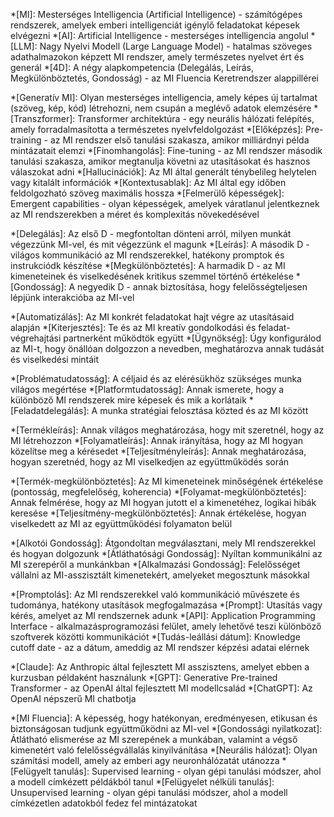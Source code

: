 <!-- Abbreviations for Hungarian AI Fluency Course -->
<!-- MI és kapcsolódó alapfogalmak -->
*[MI]: Mesterséges Intelligencia (Artificial Intelligence) - számítógépes rendszerek, amelyek emberi intelligenciát igénylő feladatokat képesek elvégezni
*[AI]: Artificial Intelligence - mesterséges intelligencia angolul
*[LLM]: Nagy Nyelvi Modell (Large Language Model) - hatalmas szöveges adathalmazokon képzett MI rendszer, amely természetes nyelvet ért és generál
*[4D]: A négy alapkompetencia (Delegálás, Leírás, Megkülönböztetés, Gondosság) - az MI Fluencia Keretrendszer alappillérei

<!-- Generatív MI technológiai fogalmak -->
*[Generatív MI]: Olyan mesterséges intelligencia, amely képes új tartalmat (szöveg, kép, kód) létrehozni, nem csupán a meglévő adatok elemzésére
*[Transzformer]: Transformer architektúra - egy neurális hálózati felépítés, amely forradalmasította a természetes nyelvfeldolgozást
*[Előképzés]: Pre-training - az MI rendszer első tanulási szakasza, amikor milliárdnyi példa mintázatait elemzi
*[Finomhangolás]: Fine-tuning - az MI rendszer második tanulási szakasza, amikor megtanulja követni az utasításokat és hasznos válaszokat adni
*[Hallucinációk]: Az MI által generált ténybelileg helytelen vagy kitalált információk
*[Kontextusablak]: Az MI által egy időben feldolgozható szöveg maximális hossza
*[Felmerülő képességek]: Emergent capabilities - olyan képességek, amelyek váratlanul jelentkeznek az MI rendszerekben a méret és komplexitás növekedésével

<!-- MI Fluencia alapkompetenciák -->
*[Delegálás]: Az első D - megfontoltan dönteni arról, milyen munkát végezzünk MI-vel, és mit végezzünk el magunk
*[Leírás]: A második D - világos kommunikáció az MI rendszerekkel, hatékony promptok és instrukciódk készítése
*[Megkülönböztetés]: A harmadik D - az MI kimeneteinek és viselkedésének kritikus szemmel történő értékelése
*[Gondosság]: A negyedik D - annak biztosítása, hogy felelősségteljesen lépjünk interakcióba az MI-vel

<!-- MI együttműködési módok -->
*[Automatizálás]: Az MI konkrét feladatokat hajt végre az utasításaid alapján
*[Kiterjesztés]: Te és az MI kreatív gondolkodási és feladat-végrehajtási partnerként működtök együtt
*[Ügynökség]: Úgy konfigurálod az MI-t, hogy önállóan dolgozzon a nevedben, meghatározva annak tudását és viselkedési mintáit

<!-- Delegálás komponensei -->
*[Problématudatosság]: A céljaid és az elérésükhöz szükséges munka világos megértése
*[Platformtudatosság]: Annak ismerete, hogy a különböző MI rendszerek mire képesek és mik a korlátaik
*[Feladatdelegálás]: A munka stratégiai felosztása közted és az MI között

<!-- Leírás komponensei -->
*[Termékleírás]: Annak világos meghatározása, hogy mit szeretnél, hogy az MI létrehozzon
*[Folyamatleírás]: Annak irányítása, hogy az MI hogyan közelítse meg a kérésedet
*[Teljesítményleírás]: Annak meghatározása, hogyan szeretnéd, hogy az MI viselkedjen az együttműködés során

<!-- Megkülönböztetés komponensei -->
*[Termék-megkülönböztetés]: Az MI kimeneteinek minőségének értékelése (pontosság, megfelelőség, koherencia)
*[Folyamat-megkülönböztetés]: Annak felmérése, hogy az MI hogyan jutott el a kimenetéhez, logikai hibák keresése
*[Teljesítmény-megkülönböztetés]: Annak értékelése, hogyan viselkedett az MI az együttműködési folyamaton belül

<!-- Gondosság komponensei -->
*[Alkotói Gondosság]: Átgondoltan megválasztani, mely MI rendszerekkel és hogyan dolgozunk
*[Átláthatósági Gondosság]: Nyíltan kommunikálni az MI szerepéről a munkánkban
*[Alkalmazási Gondosság]: Felelősséget vállalni az MI-asszisztált kimenetekért, amelyeket megosztunk másokkal

<!-- Technikai kifejezések -->
*[Promptolás]: Az MI rendszerekkel való kommunikáció művészete és tudománya, hatékony utasítások megfogalmazása
*[Prompt]: Utasítás vagy kérés, amelyet az MI rendszernek adunk
*[API]: Application Programming Interface - alkalmazásprogramozási felület, amely lehetővé teszi különböző szoftverek közötti kommunikációt
*[Tudás-leállási dátum]: Knowledge cutoff date - az a dátum, ameddig az MI rendszer képzési adatai elérnek

<!-- Konkrét MI rendszerek -->
*[Claude]: Az Anthropic által fejlesztett MI asszisztens, amelyet ebben a kurzusban példaként használunk
*[GPT]: Generative Pre-trained Transformer - az OpenAI által fejlesztett MI modellcsalád
*[ChatGPT]: Az OpenAI népszerű MI chatbotja

<!-- Egyéb fontos fogalmak -->
*[MI Fluencia]: A képesség, hogy hatékonyan, eredményesen, etikusan és biztonságosan tudjunk együttműködni az MI-vel
*[Gondossági nyilatkozat]: Átlátható elismerése az MI szerepének a munkában, valamint a végső kimenetért való felelősségvállalás kinyilvánítása
*[Neurális hálózat]: Olyan számítási modell, amely az emberi agy neuronhálózatát utánozza
*[Felügyelt tanulás]: Supervised learning - olyan gépi tanulási módszer, ahol a modell címkézett példákból tanul
*[Felügyelet nélküli tanulás]: Unsupervised learning - olyan gépi tanulási módszer, ahol a modell címkézetlen adatokból fedez fel mintázatokat